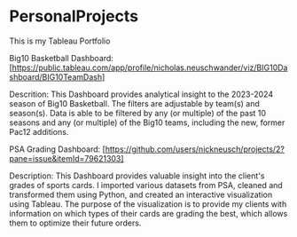 # PersonalProjects
This is my Tableau Portfolio



Big10 Basketball Dashboard: [https://public.tableau.com/app/profile/nicholas.neuschwander/viz/BIG10Dashboard/BIG10TeamDash]

Descrition: This Dashboard provides analytical insight to the 2023-2024 season of Big10 Basketball. The filters are adjustable by team(s) and season(s). Data is able to be filtered by any (or multiple) of the past 10 seasons and any (or multiple) of the Big10 teams, including the new, former Pac12 additions.



PSA Grading Dashboard: [https://github.com/users/nickneusch/projects/2?pane=issue&itemId=79621303]

Description: This Dashboard provides valuable insight into the client's grades of sports cards. I imported various datasets from PSA, cleaned and transformed them using Python, and created an interactive visualization using Tableau. The purpose of the visualization is to provide my clients with information on which types of their cards are grading the best, which allows them to optimize their future orders.
